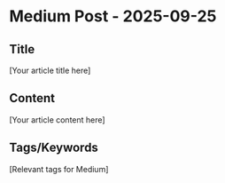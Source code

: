# Medium Post - 2025-09-25

## Title
[Your article title here]

## Content
[Your article content here]

## Tags/Keywords
[Relevant tags for Medium]
